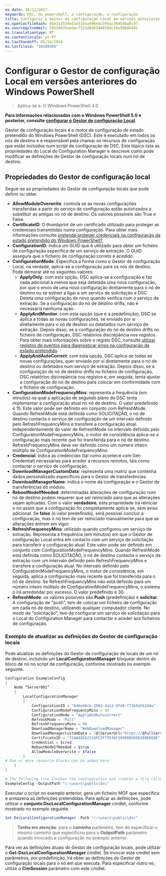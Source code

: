 ```yaml
---
ms.date: 10/12/2017
keywords: DSC, do powershell, a configuração, a configuração
title: Configurar o Gestor de configuração Local em versões anteriores do Windows PowerShell
ms.openlocfilehash: 05e315539e51e31b5a496e8c595ac3695d9a0c97
ms.sourcegitcommit: 54534635eedacf531d8d6344019dc16a50b8b441
ms.translationtype: MT
ms.contentlocale: pt-PT
ms.lasthandoff: 05/16/2018
ms.locfileid: "34189385"
---
```

# <a name="configuring-the-local-configuration-manager-in-previous-versions-of-windows-powershell"></a>Configurar o Gestor de configuração Local em versões anteriores do Windows PowerShell

>Aplica-se a: O Windows PowerShell 4.0

**Para informações relacionadas com o Windows PowerShell 5.0 e posterior, consulte [configurar o Gestor de configuração Local](metaConfig.md).**

Gestor de configuração locais é o motor de configuração de estado pretendido do Windows PowerShell (DSC).
Este é executado em todos os nós de destino e é responsável pela chamar os recursos de configuração que estão incluídos num script de configuração de DSC.
Este tópico lista as propriedades do Local do Configuration Manager e descreve como pode modificar as definições do Gestor de configuração locais num nó de destino.

## <a name="local-configuration-manager-properties"></a>Propriedades do Gestor de configuração local

Segue-se as propriedades do Gestor de configuração locais que pode definir ou obter.

- **AllowModuleOverwrite**: controla se as novas configurações transferidas a partir do serviço de configuração estão autorizados a substituir as antigas no nó de destino. Os valores possíveis são True e False.
- **CertificateID**: O thumbprint de um certificado utilizado para proteger as credenciais transmitidas numa configuração. Para obter mais informações consulte [pretende proteger credenciais na configuração de estado pretendido do Windows PowerShell?](http://blogs.msdn.com/b/powershell/archive/2014/01/31/want-to-secure-credentials-in-windows-powershell-desired-state-configuration.aspx).
- **ConfigurationID**: indica um GUID que é utilizado para obter um ficheiro de configuração específica de um serviço de extração. O GUID assegura que o ficheiro de configuração correto é acedido.
- **ConfigurationMode**: Especifica a forma como o Gestor de configuração Local, na verdade, aplica-se a configuração para os nós de destino. Pode demorar até os seguintes valores:
  - **ApplyOnly**: com esta opção, DSC aplica-se a configuração e faz nada adicional a menos que seja detetada uma nova configuração, por que o envio de uma nova configuração diretamente para o nó de destino ou se estiver a ligar a um serviço de solicitação e DSC Deteta uma configuração de novo quando verifica com o serviço de extração. Se a configuração do nó de destino drifts, não é necessária nenhuma ação.
  - **ApplyAndMonitor**: com esta opção (que é a predefinição), DSC se aplica a todas as novas configurações, se enviado por si diretamente para o nó de destino ou detetados num serviço de extração. Depois disso, se a configuração do nó de destino drifts no ficheiro de configuração, DSC relatórios discrepância nos registos. Para obter mais informações sobre o registo DSC, consulte [utilizar registos de eventos para diagnosticar erros na configuração de estado pretendido](http://blogs.msdn.com/b/powershell/archive/2014/01/03/using-event-logs-to-diagnose-errors-in-desired-state-configuration.aspx).
  - **ApplyAndAutoCorrect**: com esta opção, DSC aplica-se todas as novas configurações, quer enviado por si diretamente para o nó de destino ou detetados num serviço de extração. Depois disso, se a configuração do nó de destino drifts no ficheiro de configuração, DSC relatórios discrepância nos registos e, em seguida, tenta ajustar a configuração do nó de destino para colocar em conformidade com o ficheiro de configuração.
- **ConfigurationModeFrequencyMins**: representa a frequência (em minutos) na qual a aplicação de segundo plano do DSC tenta implementar a configuração atual no nó de destino. O valor predefinido é 15. Este valor pode ser definido em conjunto com RefreshMode. Quando RefreshMode está definida como SOLICITAÇÃO, o nó de destino contacta o serviço de configuração de um intervalo definido pelo RefreshFrequencyMins e transfere a configuração atual. Independentemente do valor de RefreshMode no intervalo definido pelo ConfigurationModeFrequencyMins, o motor de consistência aplica-se a configuração mais recente que foi transferida para o nó de destino. RefreshFrequencyMins deve ser definido como um número inteiro múltiplo de ConfigurationModeFrequencyMins.
- **Credencial**: indica as credenciais (tal como acontece com Get-Credential) necessárias para aceder a recursos remotos, tais como contactar o serviço de configuração.
- **DownloadManagerCustomData**: representa uma matriz que contenha dados personalizado específicos para o Gestor de transferências.
- **DownloadManagerName**: indica o nome da configuração e o Gestor de transferências do módulo.
- **RebootNodeIfNeeded**: determinadas alterações de configuração num nó de destino podem requerer que ser reiniciado para que as alterações sejam aplicadas. Com o valor **verdadeiro**, esta propriedade irá reiniciar o nó assim que a configuração foi completamente aplica-se, sem aviso adicional. Se **falso** (o valor predefinido), será possível concluir a configuração, mas o nó tem de ser reiniciado manualmente para que as alterações entrem em vigor.
- **RefreshFrequencyMins**: utilizado quando configurou um serviço de extração. Representa a frequência (em minutos) em que o Gestor de configuração Local entra em contacto com um serviço de solicitação para transferir a configuração atual. Este valor pode ser definido em conjunto com ConfigurationModeFrequencyMins. Quando RefreshMode está definida como SOLICITAÇÃO, o nó de destino contacta o serviço de extração com um intervalo definido pelo RefreshFrequencyMins e transfere a configuração atual. No intervalo definido pelo ConfigurationModeFrequencyMins, o motor de consistência, em seguida, aplica a configuração mais recente que foi transferida para o nó de destino. Se RefreshFrequencyMins não está definido para um número inteiro múltiplo de ConfigurationModeFrequencyMins, o sistema o irá arredondar por excesso. O valor predefinido é 30.
- **RefreshMode**: os valores possíveis são **Push** (predefinição) e **solicitar**. A configuração de "push", tem de colocar um ficheiro de configuração em cada nó de destino, utilizando qualquer computador cliente. No modo de "solicitação", tem de configurar um serviço de solicitação para o Local do Configuration Manager para contactar e aceder aos ficheiros de configuração.

### <a name="example-of-updating-local-configuration-manager-settings"></a>Exemplo de atualizar as definições do Gestor de configuração locais

Pode atualizar as definições do Gestor de configuração de locais de um nó de destino, incluindo um **LocalConfigurationManager** bloquear dentro do bloco de nó no script de configuração, conforme mostrado no exemplo seguinte.

```powershell
Configuration ExampleConfig
{
    Node “Server001”
    {
        LocalConfigurationManager
        {
            ConfigurationID = "646e48cb-3082-4a12-9fd9-f71b9a562d4e"
            ConfigurationModeFrequencyMins = 45
            ConfigurationMode = "ApplyAndAutocorrect"
            RefreshMode = "Pull"
            RefreshFrequencyMins = 90
            DownloadManagerName = "WebDownloadManager"
            DownloadManagerCustomData = (@{ServerUrl="https://$PullService/psdscpullserver.svc"})
            CertificateID = "71AA68562316FE3F73536F1096B85D66289ED60E"
            Credential = $cred
            RebootNodeIfNeeded = $true
            AllowModuleOverwrite = $false
        }
# One or more resource blocks can be added here
    }
}

# The following line invokes the configuration and creates a file called Server001.meta.mof at the specified path
ExampleConfig -OutputPath "c:\users\public\dsc"
```

Executar o script no exemplo anterior, gera um ficheiro MOF que especifica e armazena as definições pretendidas.
Para aplicar as definições, pode utilizar o **conjunto DscLocalConfigurationManager** cmdlet, conforme mostrado no exemplo seguinte.

```powershell
Set-DscLocalConfigurationManager -Path "c:\users\public\dsc"
```

> **Tenha em atenção**: para o **caminho** parâmetro, tem de especificar o mesmo caminho que especificou para o **OutputPath** parâmetro quando invocado a configuração no exemplo anterior.

Para ver as definições atuais do Gestor de configuração locais, pode utilizar o **Get-DscLocalConfigurationManager** cmdlet.
Se invocar este cmdlet sem parâmetros, por predefinição, irá obter as definições do Gestor de configuração locais para o nó em que executa.
Para especificar outro nó, utilize o **CimSession** parâmetro com este cmdlet.